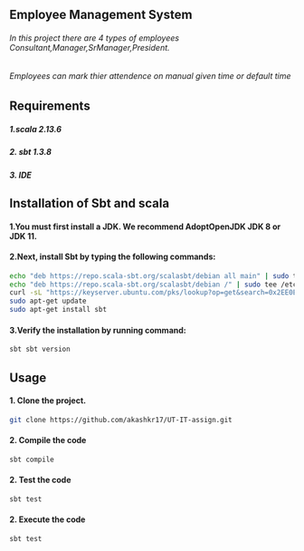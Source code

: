 ## Employee Management System
###### In this project there are 4 types of employees Consultant,Manager,SrManager,President.
###### Employees can mark thier attendence on manual given time or default time

## Requirements
##### 1.scala 2.13.6
##### 2. sbt 1.3.8
##### 3. IDE


## Installation of Sbt and scala
#### 1.You must first install a JDK. We recommend AdoptOpenJDK JDK 8 or JDK 11.

#### 2.Next, install Sbt by typing the following commands:

```bash
echo "deb https://repo.scala-sbt.org/scalasbt/debian all main" | sudo tee /etc/apt/sources.list.d/sbt.list
echo "deb https://repo.scala-sbt.org/scalasbt/debian /" | sudo tee /etc/apt/sources.list.d/sbt_old.list
curl -sL "https://keyserver.ubuntu.com/pks/lookup?op=get&search=0x2EE0EA64E40A89B84B2DF73499E82A75642AC823" | sudo apt-key add
sudo apt-get update
sudo apt-get install sbt
```
#### 3.Verify the installation by running command:
```bash
sbt sbt version
```

## Usage

#### 1. Clone the project.
```bash
git clone https://github.com/akashkr17/UT-IT-assign.git
```

#### 2. Compile the code 
```bash
sbt compile
```
#### 2. Test the code 
```bash
sbt test
```
#### 2. Execute the code 
```bash
sbt test
```
